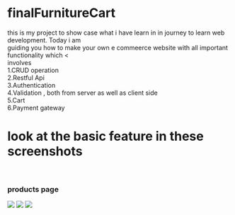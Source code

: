 # finalFurnitureCart
this is my project to show case what i have learn in in journey to learn web development. Today i am <br/> guiding you  how to make your own e commeerce website with all important functionality which <<br/>involves
<br/>1.CRUD operation
<br/>2.Restful Api
<br/>3.Authentication
<br/>4.Validation , both from server as well as client side
<br/>5.Cart
<br/>6.Payment gateway
<h1>look at the basic feature in these screenshots</h1>
<br/><h3>products page</h3>
<img src="https://drive.google.com/file/d/1vC5jpBFkq1Bzhb9p38PVNOnMnr9cm77I/view?usp=sharing">
<img src="http://drive.google.com/uc?export=view&id=1vC5jpBFkq1Bzhb9p38PVNOnMnr9cm77I">
 <img src=" https://drive.google.com/thumbnail?id=1vC5jpBFkq1Bzhb9p38PVNOnMnr9cm77I" >

